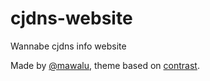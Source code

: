 cjdns-website
=============

Wannabe cjdns info website

Made by [@mawalu](https://github.com/Mawalu), theme based on [contrast](https://github.com/niklasbuschmann/contrast).
